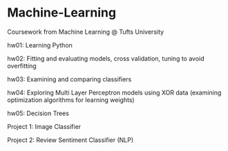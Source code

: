 # Machine-Learning
Coursework from Machine Learning @ Tufts University

hw01: Learning Python

hw02: Fitting and evaluating models, cross validation, tuning to avoid overfitting

hw03: Examining and comparing classifiers

hw04: Exploring Multi Layer Perceptron models using XOR data (examining optimization algorithms for learning weights)

hw05: Decision Trees

Project 1: Image Classifier

Project 2: Review Sentiment Classifier (NLP)

